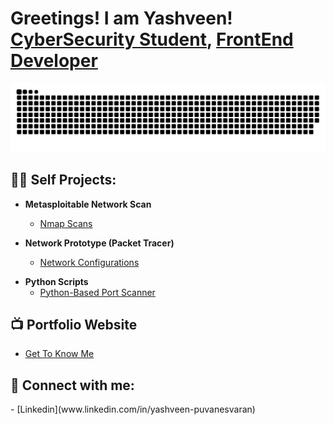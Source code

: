 <h1>Greetings! I am Yashveen! <br/><a href="https://github.com/iknowmyname">CyberSecurity Student</a>, <a href="">FrontEnd Developer</a></h1>

<div align="center">
  <img  src="https://github.com/1999AZZAR/1999AZZAR/blob/main/resources/img/grid-snake.svg"
       alt="snake" /></a>
</div>




<h2>👨‍💻 Self Projects:</h2>

<!--
- <b>Home Lab</b>
  - [Setting Up A Home Lab](https://github.com/joshmadakor1/Algorithms-Practice)
- <b>Exploiting Vulnerable Virtual Machine</b>
  - [Hacking Mr Robot](https://github.com/joshmadakor1/4chan-Image-Analysis-Middleware-C964) <b><i>(Potentially NSFW)</b></i>
  -->
- <b>Metasploitable Network Scan</b>
  - [Nmap Scans](https://github.com/Iknowmyname/Nmap-Scans-M2)
  <!-- - [Exploiting Found CVEs)](https://github.com/joshmadakor1/Jwipe.PowerShell)
  - [Scanning with Nessus](https://github.com/joshmadakor1/AD_PS) -->

- <b>Network Prototype (Packet Tracer)</b>
  - [Network Configurations](https://github.com/Iknowmyname/Network_Prototype)
 <!-- - [SSH & Port Security](https://github.com/joshmadakor1/DecrypterPOC)
  - [ACL Configuration](https://github.com/joshmadakor1/Key-Logger-With-Email) -->
- <b>Python Scripts </b>
  - [Python-Based Port Scanner](https://github.com/Iknowmyname/Python-Based-Port-Scanner)

<h2>📺 Portfolio Website</h2>

- [Get To Know Me]( https://iknowmyname.github.io/)


<h2> 🤳 Connect with me:</h2>
- [Linkedin](www.linkedin.com/in/yashveen-puvanesvaran)

[linkedin]: https://linkedin.com/in/joshmadakor

<!--
**joshmadakor1/joshmadakor1** is a ✨ _special_ ✨ repository because its `README.md` (this file) appears on your GitHub profile.

Here are some ideas to get you started:

- 🔭 I’m currently working on ...
- 🌱 I’m currently learning ...
- 👯 I’m looking to collaborate on ...
- 🤔 I’m looking for help with ...
- 💬 Ask me about ...
- 📫 How to reach me: ...
- 😄 Pronouns: ...
- ⚡ Fun fact: ...
-->
